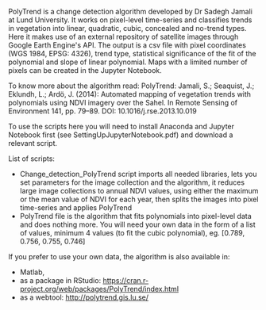 PolyTrend is a change detection algorithm developed by Dr Sadegh Jamali at Lund University. It works on pixel-level time-series and classifies trends in vegetation into linear, quadratic, cubic, concealed and no-trend types. Here it makes use of an external repository of satellite images through Google Earth Engine's API. The output is a csv file with pixel coordinates (WGS 1984, EPSG: 4326), trend type, statistical significance of the fit of the polynomial and slope of linear polynomial. Maps with a limited number of pixels can be created in the Jupyter Notebook.

To know more about the algorithm read: PolyTrend: Jamali, S.; Seaquist, J.; Eklundh, L.; Ardö, J. (2014): Automated mapping of vegetation trends with polynomials using NDVI imagery over the Sahel. In Remote Sensing of Environment 141, pp. 79–89. DOI: 10.1016/j.rse.2013.10.019

To use the scripts here you will need to install Anaconda and Jupyter Notebook first (see SettingUpJupyterNotebook.pdf) and download a relevant script. 

List of scripts:
- Change_detection_PolyTrend script imports all needed libraries, lets you set parameters for the image collection and the algorithm, it reduces large image collections to annual NDVI values, using either the maximum or the mean value of NDVI for each year, then splits the images into pixel time-series and applies PolyTrend
- PolyTrend file is the algorithm that fits polynomials into pixel-level data and does nothing more. You will need your own data in the form of a list of values, minimum 4 values (to fit the cubic polynomial), eg. [0.789, 0.756, 0.755, 0.746]

If you prefer to use your own data, the algorithm is also available in: 
- Matlab, 
- as a package in RStudio: https://cran.r-project.org/web/packages/PolyTrend/index.html 
- as a webtool: http://polytrend.gis.lu.se/
